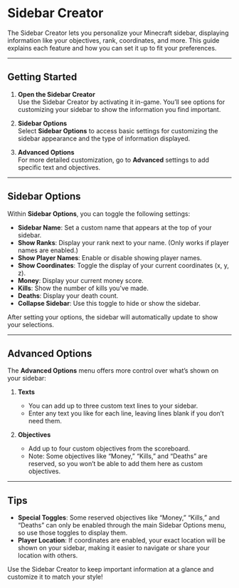 # Sidebar Creator

The Sidebar Creator lets you personalize your Minecraft sidebar, displaying information like your objectives, rank, coordinates, and more. This guide explains each feature and how you can set it up to fit your preferences.

---

## Getting Started

1. **Open the Sidebar Creator**  
   Use the Sidebar Creator by activating it in-game. You’ll see options for customizing your sidebar to show the information you find important.

2. **Sidebar Options**  
   Select **Sidebar Options** to access basic settings for customizing the sidebar appearance and the type of information displayed.

3. **Advanced Options**  
   For more detailed customization, go to **Advanced** settings to add specific text and objectives.

---

## Sidebar Options

Within **Sidebar Options**, you can toggle the following settings:

- **Sidebar Name**: Set a custom name that appears at the top of your sidebar.
- **Show Ranks**: Display your rank next to your name. (Only works if player names are enabled.)
- **Show Player Names**: Enable or disable showing player names.
- **Show Coordinates**: Toggle the display of your current coordinates (x, y, z).
- **Money**: Display your current money score.
- **Kills**: Show the number of kills you’ve made.
- **Deaths**: Display your death count.
- **Collapse Sidebar**: Use this toggle to hide or show the sidebar.

After setting your options, the sidebar will automatically update to show your selections.

---

## Advanced Options

The **Advanced Options** menu offers more control over what’s shown on your sidebar:

1. **Texts**  
   - You can add up to three custom text lines to your sidebar.  
   - Enter any text you like for each line, leaving lines blank if you don’t need them.

2. **Objectives**  
   - Add up to four custom objectives from the scoreboard.
   - Note: Some objectives like “Money,” “Kills,” and “Deaths” are reserved, so you won’t be able to add them here as custom objectives.

---

## Tips

- **Special Toggles**: Some reserved objectives like “Money,” “Kills,” and “Deaths” can only be enabled through the main Sidebar Options menu, so use those toggles to display them.
- **Player Location**: If coordinates are enabled, your exact location will be shown on your sidebar, making it easier to navigate or share your location with others.

Use the Sidebar Creator to keep important information at a glance and customize it to match your style!
